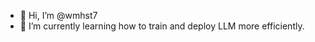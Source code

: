 - 👋 Hi, I’m @wmhst7
- 🌱 I’m currently learning how to train and deploy LLM more efficiently.

<!---
wmhst7/wmhst7 is a ✨ special ✨ repository because its `README.md` (this file) appears on your GitHub profile.
You can click the Preview link to take a look at your changes.
--->
